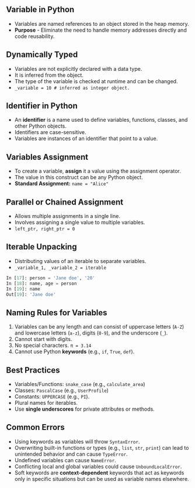 ## **Variable in Python**

- Variables are named references to an object stored in the heap memory.
- **Purpose** - Eliminate the need to handle memory addresses directly and code reusability.

## **Dynamically Typed**

- Variables are not explicitly declared with a data type.
- It is inferred from the object.
- The type of the variable is checked at runtime and can be changed.
- `_variable = 10 # inferred as integer object.`

## **Identifier in Python**

- An **identifier** is a name used to define variables, functions, classes, and other Python objects.
- Identifiers are case-sensitive.
- Variables are instances of an identifier that point to a value.

## **Variables Assignment**

- To create a variable, **assign** it a value using the assignment operator.
- The value in this construct can be any Python object.
- **Standard Assignment:**  `name = "Alice"`

## **Parallel or Chained Assignment**

- Allows multiple assignments in a single line.
- Involves assigning a single value to multiple variables.
- `left_ptr, right_ptr = 0`

## **Iterable Unpacking**

- Distributing values of an iterable to separate variables.
- `_variable_1, _variable_2 = iterable`

```python
In [17]: person = 'Jane doe', '20'
In [18]: name, age = person
In [19]: name
Out[19]: 'Jane doe'
```

## **Naming Rules for Variables**

1. Variables can be any length and can consist of uppercase letters (`A-Z`) and lowercase letters (`a-z`), digits (`0-9`), and the underscore (`_`).
2. Cannot start with digits.
3. No special characters. `π = 3.14`
4. Cannot use Python **keywords** (e.g., `if`, `True`, `def`).

## **Best Practices**

- Variables/Functions: `snake_case` (e.g., `calculate_area`)
- Classes: `PascalCase` (e.g., `UserProfile`)
- Constants: `UPPERCASE` (e.g., `PI`).
- Plural names for iterables.
- Use **single underscores** for private attributes or methods.

## **Common Errors**

- Using keywords as variables will throw `SyntaxError`.
- Overwriting built-in functions or types (e.g., `list`, `str`, `print`) can lead to unintended behavior and can cause `TypeError`.
- Undefined variables can cause `NameError`.
- Conflicting local and global variables could cause `UnboundLocalError`.
- Soft keywords are **context-dependent** keywords that act as keywords only in specific situations but can be used as variable names elsewhere.